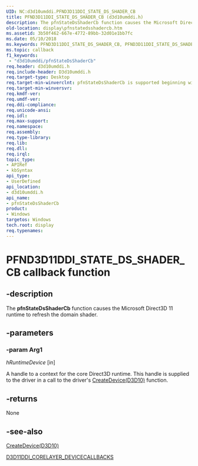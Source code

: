 ```yaml
---
UID: NC:d3d10umddi.PFND3D11DDI_STATE_DS_SHADER_CB
title: PFND3D11DDI_STATE_DS_SHADER_CB (d3d10umddi.h)
description: The pfnStateDsShaderCb function causes the Microsoft Direct3D 11 runtime to refresh the domain shader.
old-location: display\pfnstatedsshadercb.htm
ms.assetid: 3b50f462-667e-4772-89bb-32d01e1bb7fc
ms.date: 05/10/2018
ms.keywords: PFND3D11DDI_STATE_DS_SHADER_CB, PFND3D11DDI_STATE_DS_SHADER_CB callback, d3d10umddi/pfnStateDsShaderCb, d3d11state_functions_5ab17831-b238-4b96-89bf-84c658463597.xml, display.pfnstatedsshadercb, pfnStateDsShaderCb, pfnStateDsShaderCb callback function [Display Devices]
ms.topic: callback
f1_keywords:
 - "d3d10umddi/pfnStateDsShaderCb"
req.header: d3d10umddi.h
req.include-header: D3d10umddi.h
req.target-type: Desktop
req.target-min-winverclnt: pfnStateDsShaderCb is supported beginning with the Windows 7 operating system.
req.target-min-winversvr: 
req.kmdf-ver: 
req.umdf-ver: 
req.ddi-compliance: 
req.unicode-ansi: 
req.idl: 
req.max-support: 
req.namespace: 
req.assembly: 
req.type-library: 
req.lib: 
req.dll: 
req.irql: 
topic_type:
- APIRef
- kbSyntax
api_type:
- UserDefined
api_location:
- d3d10umddi.h
api_name:
- pfnStateDsShaderCb
product:
- Windows
targetos: Windows
tech.root: display
req.typenames: 
---
```


# PFND3D11DDI_STATE_DS_SHADER_CB callback function


## -description


The <b>pfnStateDsShaderCb</b> function causes the Microsoft Direct3D 11 runtime to refresh the domain shader.


## -parameters




### -param Arg1

*hRuntimeDevice* [in]

A handle to a context for the core Direct3D runtime. This handle is supplied to the driver in a call to the driver's <a href="https://docs.microsoft.com/windows-hardware/drivers/ddi/d3d10umddi/nc-d3d10umddi-pfnd3d10ddi_createdevice">CreateDevice(D3D10)</a> function. 


## -returns



None




## -see-also




<a href="https://docs.microsoft.com/windows-hardware/drivers/ddi/d3d10umddi/nc-d3d10umddi-pfnd3d10ddi_createdevice">CreateDevice(D3D10)</a>



<a href="https://docs.microsoft.com/windows-hardware/drivers/ddi/d3d10umddi/ns-d3d10umddi-d3d11ddi_corelayer_devicecallbacks">D3D11DDI_CORELAYER_DEVICECALLBACKS</a>
 

 

